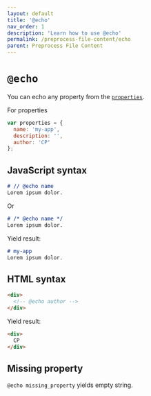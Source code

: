 ```yaml
---
layout: default
title: '@echo'
nav_order: 1
description: 'Learn how to use @echo'
permalink: /preprocess-file-content/echo
parent: Preprocess File Content
---
```


# `@echo`

You can echo any property from the [`properties`](questions/features-and-properties#properties).

For properties
```js
var properties = {
  name: 'my-app',
  description: '',
  author: 'CP'
};
```

## JavaScript syntax

```md
# // @echo name
Lorem ipsum dolor.
```

Or

```md
# /* @echo name */
Lorem ipsum dolor.
```

Yield result:

```md
# my-app
Lorem ipsum dolor.
```

## HTML syntax

```html
<div>
  <!-- @echo author -->
</div>
```

Yield result:

```html
<div>
  CP
</div>
```

## Missing property

`@echo missing_property` yields empty string.
